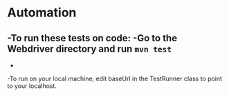 Automation
===================


-To run these tests on code:
 -Go to the Webdriver directory and run ``mvn test``
 -
 -
 -To run on your local machine, edit baseUrl in the TestRunner class to point to your localhost.